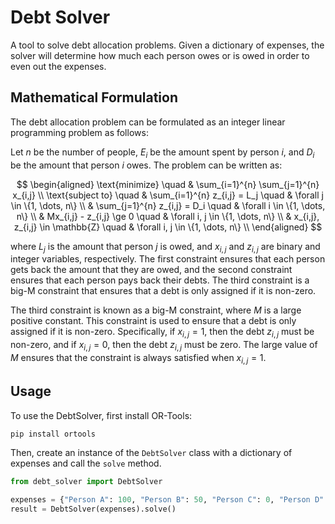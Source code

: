 # Debt Solver

A tool to solve debt allocation problems. Given a dictionary of expenses, the solver will determine how much each person owes or is owed in order to even out the expenses.

## Mathematical Formulation

The debt allocation problem can be formulated as an integer linear programming problem as follows:

Let $n$ be the number of people, $E_i$ be the amount spent by person $i$, and $D_i$ be the amount that person $i$ owes. The problem can be written as:

$$
\begin{aligned}
    \text{minimize} \quad & \sum_{i=1}^{n} \sum_{j=1}^{n} x_{i,j} \\
    \text{subject to} \quad & \sum_{i=1}^{n} z_{i,j} = L_j \quad & \forall j \in \{1, \dots, n\} \\
                            & \sum_{j=1}^{n} z_{i,j} = D_i \quad & \forall i \in \{1, \dots, n\} \\
                            & Mx_{i,j} - z_{i,j} \ge 0 \quad & \forall i, j \in \{1, \dots, n\} \\
                            & x_{i,j}, z_{i,j} \in \mathbb{Z} \quad & \forall i, j \in \{1, \dots, n\} \\
\end{aligned}
$$

where $L_j$ is the amount that person $j$ is owed, and $x_{i,j}$ and $z_{i,j}$ are binary and integer variables, respectively. The first constraint ensures that each person gets back the amount that they are owed, and the second constraint ensures that each person pays back their debts. The third constraint is a big-M constraint that ensures that a debt is only assigned if it is non-zero.

The third constraint is known as a big-M constraint, where $M$ is a large positive constant. This constraint is used to ensure that a debt is only assigned if it is non-zero. Specifically, if $x_{i,j} = 1$, then the debt $z_{i,j}$ must be non-zero, and if $x_{i,j} = 0$, then the debt $z_{i,j}$ must be zero. The large value of $M$ ensures that the constraint is always satisfied when $x_{i,j} = 1$.

## Usage

To use the DebtSolver, first install OR-Tools:

```bash
pip install ortools
```

Then, create an instance of the `DebtSolver` class with a dictionary of expenses and call the `solve` method.

```python
from debt_solver import DebtSolver

expenses = {"Person A": 100, "Person B": 50, "Person C": 0, "Person D": 18}
result = DebtSolver(expenses).solve()
```
